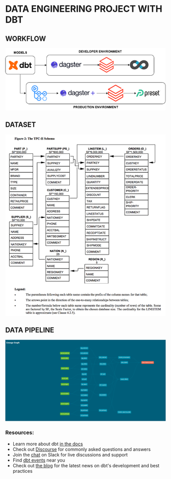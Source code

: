 # DATA ENGINEERING PROJECT WITH DBT

## WORKFLOW
<img src="images/workflow.png" width="700" />

## DATASET
<img src="images/tpch_schema.png" width="700" />

## DATA PIPELINE
<img src="images/pipeline.png" width="700" />


### Resources:
- Learn more about dbt [in the docs](https://docs.getdbt.com/docs/introduction)
- Check out [Discourse](https://discourse.getdbt.com/) for commonly asked questions and answers
- Join the [chat](https://community.getdbt.com/) on Slack for live discussions and support
- Find [dbt events](https://events.getdbt.com) near you
- Check out [the blog](https://blog.getdbt.com/) for the latest news on dbt's development and best practices

